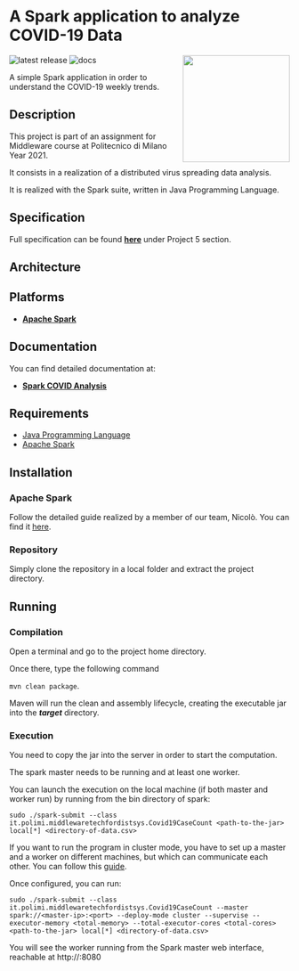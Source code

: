 # A Spark application to analyze COVID-19 Data

<img src="https://upload.wikimedia.org/wikipedia/commons/6/6f/Open_MPI_logo.png" width=192px height=192 px align="right" >

![latest release](https://img.shields.io/github/v/release/ArmelliniFederico/Middleware?color=green)
![docs](https://img.shields.io/badge/docs-doxygen-brightgreen)

A simple Spark application in order to understand the COVID-19 weekly trends.

## Description

This project is part of an assignment for Middleware course at Politecnico di Milano Year 2021.

It consists in a realization of a distributed virus spreading data analysis.

It is realized with the Spark suite, written in Java Programming Language.

## Specification

Full specification can be found [**here**](../specs/specification.pdf) under Project 5 section.

## Architecture





## Platforms

- [**Apache Spark**](https://spark.apache.org/)

## Documentation

You can find detailed documentation at:
- [**Spark COVID Analysis**]()

## Requirements

- [Java Programming Language](https://www.java.com/it/)
- [Apache Spark](https://spark.apache.org/)

## Installation

### Apache Spark

Follow the detailed guide realized by a member of our team, Nicolò.
You can find it [here](https://nicolosonnino.it/spark-on-wsl/).

### Repository
Simply clone the repository in a local folder and extract the project directory.

## Running

### Compilation
Open a terminal and go to the project home directory.

Once there, type the following command

`mvn clean package`.

Maven will run the clean and assembly lifecycle, creating the executable jar into the _**target**_ directory.

### Execution
You need to copy the jar into the server in order to start the computation.

The spark master needs to be running and at least one worker.

You can launch the execution on the local machine (if both master and worker run) by running from the bin directory of spark:

```sudo ./spark-submit --class it.polimi.middlewaretechfordistsys.Covid19CaseCount <path-to-the-jar> local[*] <directory-of-data.csv>```

If you want to run the program in cluster mode, you have to set up a master and a worker on different machines, but which can communicate each other. You can follow this [guide](https://www.tutorialkart.com/apache-spark/how-to-setup-an-apache-spark-cluster/).

Once configured, you can run:

```sudo ./spark-submit --class it.polimi.middlewaretechfordistsys.Covid19CaseCount --master spark://<master-ip>:<port> --deploy-mode cluster --supervise --executor-memory <total-memory> --total-executor-cores <total-cores> <path-to-the-jar> local[*] <directory-of-data.csv>```

You will see the worker running from the Spark master web interface, reachable at http://<master-ip>:8080
